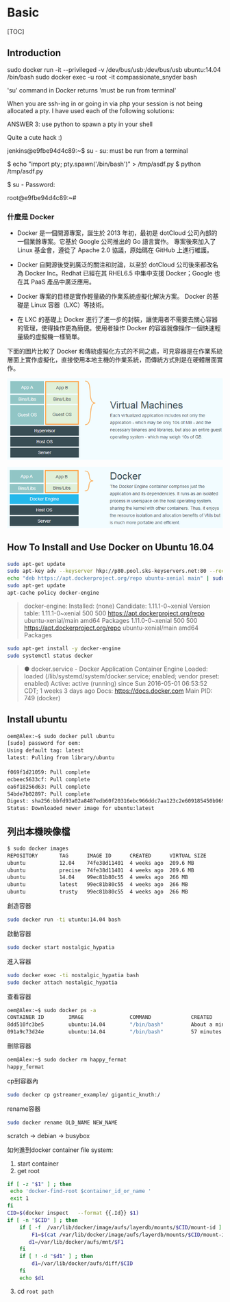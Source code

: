 # Basic

[TOC]

## Introduction

sudo docker run -it --privileged -v /dev/bus/usb:/dev/bus/usb ubuntu:14.04 /bin/bash
sudo docker exec -u root -it compassionate_snyder bash

'su' command in Docker returns 'must be run from terminal'

When you are ssh-ing in or going in via php your session is not being allocated a pty. I have used each of the following solutions:

ANSWER 3: use python to spawn a pty in your shell

Quite a cute hack :)

jenkins@e9fbe94d4c89:~$ su -
su: must be run from a terminal

$ echo "import pty; pty.spawn('/bin/bash')" > /tmp/asdf.py
$ python /tmp/asdf.py

$ su -
Password:

root@e9fbe94d4c89:~#

### 什麼是 Docker

- Docker 是一個開源專案，誕生於 2013 年初，最初是 dotCloud 公司內部的一個業餘專案。它基於 Google 公司推出的 Go 語言實作。 專案後來加入了 Linux 基金會，遵從了 Apache 2.0 協議，原始碼在 GitHub 上進行維護。

- Docker 自開源後受到廣泛的關注和討論，以至於 dotCloud 公司後來都改名為 Docker Inc。Redhat 已經在其 RHEL6.5 中集中支援 Docker；Google 也在其 PaaS 產品中廣泛應用。

- Docker 專案的目標是實作輕量級的作業系統虛擬化解決方案。 Docker 的基礎是 Linux 容器（LXC）等技術。

- 在 LXC 的基礎上 Docker 進行了進一步的封裝，讓使用者不需要去關心容器的管理，使得操作更為簡便。使用者操作 Docker 的容器就像操作一個快速輕量級的虛擬機一樣簡單。

下面的圖片比較了 Docker 和傳統虛擬化方式的不同之處，可見容器是在作業系統層面上實作虛擬化，直接使用本地主機的作業系統，而傳統方式則是在硬體層面實作。

![1](images/1.png)

![2](images/2.png)

## How To Install and Use Docker on Ubuntu 16.04

``` bash
sudo apt-get update
sudo apt-key adv --keyserver hkp://p80.pool.sks-keyservers.net:80 --recv-keys 58118E89F3A912897C070ADBF76221572C52609D
echo "deb https://apt.dockerproject.org/repo ubuntu-xenial main" | sudo tee /etc/apt/sources.list.d/docker.list
sudo apt-get update
apt-cache policy docker-engine
```

>docker-engine:
  Installed: (none)
  Candidate: 1.11.1-0~xenial
  Version table:
     1.11.1-0~xenial 500
        500 <https://apt.dockerproject.org/repo> ubuntu-xenial/main amd64 Packages
     1.11.0-0~xenial 500
        500 <https://apt.dockerproject.org/repo> ubuntu-xenial/main amd64 Packages

``` bash
sudo apt-get install -y docker-engine
sudo systemctl status docker
```

>● docker.service - Docker Application Container Engine
   Loaded: loaded (/lib/systemd/system/docker.service; enabled; vendor preset: enabled)
   Active: active (running) since Sun 2016-05-01 06:53:52 CDT; 1 weeks 3 days ago
     Docs: <https://docs.docker.com>
 Main PID: 749 (docker)

## Install ubuntu

``` bash
oem@Alex:~$ sudo docker pull ubuntu
[sudo] password for oem: 
Using default tag: latest
latest: Pulling from library/ubuntu

f069f1d21059: Pull complete 
ecbeec5633cf: Pull complete 
ea6f18256d63: Pull complete 
54bde7b02897: Pull complete 
Digest: sha256:bbfd93a02a8487edb60f20316ebc966ddc7aa123c2e609185450b96971020097
Status: Downloaded newer image for ubuntu:latest
```

## 列出本機映像檔

``` bash
$ sudo docker images
REPOSITORY       TAG      IMAGE ID      CREATED      VIRTUAL SIZE
ubuntu           12.04    74fe38d11401  4 weeks ago  209.6 MB
ubuntu           precise  74fe38d11401  4 weeks ago  209.6 MB
ubuntu           14.04    99ec81b80c55  4 weeks ago  266 MB
ubuntu           latest   99ec81b80c55  4 weeks ago  266 MB
ubuntu           trusty   99ec81b80c55  4 weeks ago  266 MB
```

創造容器

``` bash
sudo docker run -ti utuntu:14.04 bash
```

啟動容器

``` bash
sudo docker start nostalgic_hypatia
```

進入容器

``` bash
sudo docker exec -ti nostalgic_hypatia bash
sudo docker attach nostalgic_hypatia
```

查看容器

``` bash
oem@Alex:~$ sudo docker ps -a
CONTAINER ID        IMAGE               COMMAND             CREATED              STATUS                          PORTS               NAMES
8dd510fc3be5        ubuntu:14.04        "/bin/bash"         About a minute ago   Exited (0) About a minute ago                       happy_fermat
091a9c73d24e        ubuntu:14.04        "/bin/bash"         57 minutes ago       Up 57 minutes                                       gigantic_knuth
```

刪除容器

``` bash
oem@Alex:~$ sudo docker rm happy_fermat
happy_fermat
```

cp到容器內

``` bash
sudo docker cp gstreamer_example/ gigantic_knuth:/
```

rename容器

``` bash
sudo docker rename OLD_NAME NEW_NAME
```

scratch -> debian -> busybox

如何進到docker container file system:

1. start container
2. get root

``` bash
if [ -z "$1" ] ; then
 echo 'docker-find-root $container_id_or_name '
 exit 1
fi
CID=$(docker inspect   --format {{.Id}} $1)
if [ -n "$CID" ] ; then
    if [ -f  /var/lib/docker/image/aufs/layerdb/mounts/$CID/mount-id ] ; then
        F1=$(cat /var/lib/docker/image/aufs/layerdb/mounts/$CID/mount-id)
       d1=/var/lib/docker/aufs/mnt/$F1
    fi
    if [ ! -d "$d1" ] ; then
        d1=/var/lib/docker/aufs/diff/$CID
    fi
    echo $d1
```

3. cd `root path`
